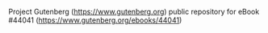 Project Gutenberg (https://www.gutenberg.org) public repository for eBook #44041 (https://www.gutenberg.org/ebooks/44041)
